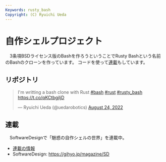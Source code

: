 ```yaml
---
Keywords: rusty_bash
Copyright: (C) Ryuichi Ueda
---
```


# 自作シェルプロジェクト

　3条項BSDライセンス版のBashを作ろうということでRusty Bashという名前のBashのクローンを作っています。
コードを使って[連載](/?page=sd_rusty_bash)もしています。

## リポジトリ

<blockquote class="twitter-tweet" data-partner="tweetdeck"><p lang="en" dir="ltr">I&#39;m writting a bash clone with Rust <a href="https://twitter.com/hashtag/bash?src=hash&amp;ref_src=twsrc%5Etfw">#bash</a> <a href="https://twitter.com/hashtag/rust?src=hash&amp;ref_src=twsrc%5Etfw">#rust</a> <a href="https://twitter.com/hashtag/rusty_bash?src=hash&amp;ref_src=twsrc%5Etfw">#rusty_bash</a> <a href="https://t.co/qKCtbgjljD">https://t.co/qKCtbgjljD</a></p>&mdash; Ryuichi Ueda (@uedarobotics) <a href="https://twitter.com/uedarobotics/status/1562585740504346625?ref_src=twsrc%5Etfw">August 24, 2022</a></blockquote>
<script async src="https://platform.twitter.com/widgets.js" charset="utf-8"></script>

## 連載

　SoftwareDesignで「魅惑の自作シェルの世界」を連載中。

* [連載の情報](/?page=sd_rusty_bash)
* SoftwareDesign: https://gihyo.jp/magazine/SD
